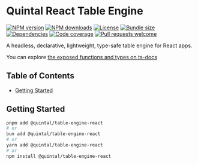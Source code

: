 <!--
THIS FILE IS (PARTIALLY) AUTO-GENERATED USING `pnpm generate`.
TO EDIT THE CONTENT, PLEASE MODIFY `/workspace.ts` OR `/scripts/generate.ts`
-->

# Quintal React Table Engine

[![NPM version](https://img.shields.io/npm/v/@quintal/table-engine-react?style=flat-square)](https://npmjs.com/@quintal/table-engine-react)
[![NPM downloads](https://img.shields.io/npm/dt/@quintal/table-engine-react?style=flat-square)](https://npmjs.com/@quintal/table-engine-react)
[![License](https://img.shields.io/npm/l/@quintal/table-engine-react?style=flat-square)](https://github.com/quintalwebsolutions/quintal-oss/blob/main/LICENSE)
[![Bundle size](https://img.shields.io/bundlephobia/minzip/@quintal/table-engine-react?style=flat-square)](https://bundlephobia.com/package/@quintal/table-engine-react)
[![Dependencies](https://img.shields.io/librariesio/release/npm/@quintal/table-engine-react?style=flat-square)](https://libraries.io/npm/%40quintal%2Ftable-engine-react/)
[![Code coverage](https://img.shields.io/codecov/c/github/quintalwebsolutions/quintal-oss?style=flat-square&token=3ORY9UP6H7&flag=table-engine-react&logo=codecov)](https://codecov.io/gh/quintalwebsolutions/quintal-oss)
[![Pull requests welcome](https://img.shields.io/badge/PRs-welcome-brightgreen.svg?style=flat-square)](https://github.com/quintalwebsolutions/quintal-oss/blob/main/CONTRIBUTING.md)

A headless, declarative, lightweight, type-safe table engine for React apps.

You can explore [the exposed functions and types on ts-docs](https://tsdocs.dev/docs/@quintal/table-engine-react)

## Table of Contents

- [Getting Started](#getting-started)

## Getting Started

```sh
pnpm add @quintal/table-engine-react
# or
bun add @quintal/table-engine-react
# or
yarn add @quintal/table-engine-react
# or
npm install @quintal/table-engine-react
```

<!-- END AUTO-GENERATED: Add custom documentation after this comment -->
